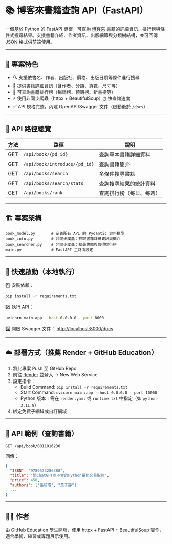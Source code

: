 # 📚 博客來書籍查詢 API（FastAPI）

一個基於 Python 的 FastAPI 專案，可查詢 [博客來](https://www.books.com.tw/) 書籍的詳細資訊、排行榜與條件式搜尋結果。支援書籍介紹、作者資訊、出版細節與分類樹結構，並可回傳 JSON 格式供前端使用。

---

## 🚀 專案特色

- 🔍 支援依書名、作者、出版社、價格、出版日期等條件進行搜尋
- 📖 提供書籍詳細資訊（含作者、分類、頁數、尺寸等）
- 🧾 可查詢書籍排行榜（暢銷榜、預購榜、新書榜等）
- ⚡ 使用非同步爬蟲（httpx + BeautifulSoup）加快查詢速度
- ✅ API 規格完整，內建 OpenAPI/Swagger 文件（啟動後於 `/docs`）

---

## 📂 API 路徑總覽

| 方法 | 路徑 | 說明 |
|------|------|------|
| GET | `/api/book/{pd_id}` | 查詢單本書籍詳細資料 |
| GET | `/api/book/introduce/{pd_id}` | 查詢書籍簡介 |
| GET | `/api/books/search` | 多條件搜尋書籍 |
| GET | `/api/books/search/stats` | 查詢搜尋結果的統計資料 |
| GET | `/api/books/rank` | 查詢排行榜（每日、每週） |

---

## 🏗 專案架構

```
book_model.py       # 定義所有 API 的 Pydantic 資料模型
book_info.py        # 非同步爬蟲：抓取書籍詳細資訊與簡介
book_searcher.py    # 非同步爬蟲：搜尋書籍與取得排行榜
main.py             # FastAPI 主路由設定
```

---

## 🧪 快速啟動（本地執行）

1️⃣ 安裝依賴：
```bash
pip install -r requirements.txt
```

2️⃣ 執行 API：
```bash
uvicorn main:app --host 0.0.0.0 --port 8000
```

3️⃣ 開啟 Swagger 文件：
[http://localhost:8000/docs](http://localhost:8000/docs)

---

## ☁️ 部署方式（推薦 Render + GitHub Education）

1. 將此專案 Push 至 GitHub Repo  
2. 前往 [Render](https://render.com) 並登入 → New Web Service  
3. 設定指令：
   - Build Command: `pip install -r requirements.txt`
   - Start Command: `uvicorn main:app --host 0.0.0.0 --port 10000`
   - Python 版本：需在 `render.yaml` 或 `runtime.txt` 中指定（如 `python-3.11.8`）
4. 綁定免費子網域或自訂網域

---

## 📝 API 範例（查詢書籍）

```bash
GET /api/book/0011016236
```

回傳：
```json
{
  "ISBN": "9789573286388",
  "title": "問ChatGPT也不會的Python量化交易聖經",
  "price": 450,
  "authors": ["張峮瑋", "黃子靜"]
  ...
}
```

---

## 👨‍🎓 作者

由 GitHub Education 學生開發，使用 httpx + FastAPI + BeautifulSoup 實作，適合學術、練習或專題展示使用。